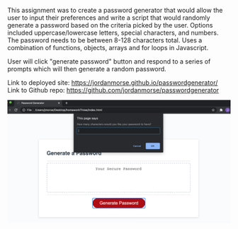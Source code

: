 This assignment was to create a password generator that would allow the user to input their preferences and 
write a script that would randomly generate a password based on the criteria picked by the user. Options included
uppercase/lowercase letters, special characters, and numbers. The password needs to be between 8-128 characters total.
Uses a combination of functions, objects, arrays and for loops in Javascript.

User will click "generate password" button and respond to a series of prompts which will then generate a random password.

Link to deployed site: https://jordanmorse.github.io/passwordgenerator/
Link to Github repo: https://github.com/jordanmorse/passwordgenerator

![screenshot of app](./images/screenshot.png)

